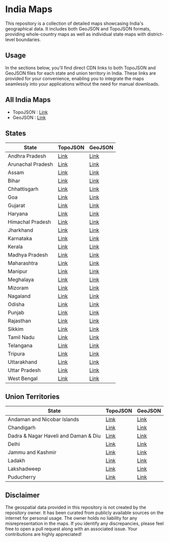 # India Maps
This repository is a collection of detailed maps showcasing India's geographical data. It includes both GeoJSON and TopoJSON formats, providing whole-country maps as well as individual state maps with district-level boundaries.

## Usage

In the sections below, you'll find direct CDN links to both TopoJSON and GeoJSON files for each state and union territory in India. These links are provided for your convenience, enabling you to integrate the maps seamlessly into your applications without the need for manual downloads.

## All India Maps

- TopoJSON : [Link](https://cdn.jsdelivr.net/gh/udit-001/india-maps-data@db31a3e/topojson/india.json)
- GeoJSON : [Link](https://cdn.jsdelivr.net/gh/udit-001/india-maps-data@db31a3e/geojson/india.geojson)

## States

| State             | TopoJSON                                                                                       | GeoJSON                                                                                       |
|-------------------|-------------------------------------------------------------------------------------------------|-----------------------------------------------------------------------------------------------|
| Andhra Pradesh    | [Link](https://cdn.jsdelivr.net/gh/udit-001/india-maps-data@db31a3e/topojson/states/andhra-pradesh.json)     | [Link](https://cdn.jsdelivr.net/gh/udit-001/india-maps-data@db31a3e/geojson/states/andhra-pradesh.geojson)   |
| Arunachal Pradesh | [Link](https://cdn.jsdelivr.net/gh/udit-001/india-maps-data@db31a3e/topojson/states/arunachal-pradesh.json)  | [Link](https://cdn.jsdelivr.net/gh/udit-001/india-maps-data@db31a3e/geojson/states/arunachal-pradesh.geojson)|
| Assam             | [Link](https://cdn.jsdelivr.net/gh/udit-001/india-maps-data@db31a3e/topojson/states/assam.json)              | [Link](https://cdn.jsdelivr.net/gh/udit-001/india-maps-data@db31a3e/geojson/states/assam.geojson)           |
| Bihar             | [Link](https://cdn.jsdelivr.net/gh/udit-001/india-maps-data@db31a3e/topojson/states/bihar.json)              | [Link](https://cdn.jsdelivr.net/gh/udit-001/india-maps-data@db31a3e/geojson/states/bihar.geojson)           |
| Chhattisgarh      | [Link](https://cdn.jsdelivr.net/gh/udit-001/india-maps-data@db31a3e/topojson/states/chhattisgarh.json)       | [Link](https://cdn.jsdelivr.net/gh/udit-001/india-maps-data@db31a3e/geojson/states/chhattisgarh.geojson)    |
| Goa               | [Link](https://cdn.jsdelivr.net/gh/udit-001/india-maps-data@db31a3e/topojson/states/goa.json)                | [Link](https://cdn.jsdelivr.net/gh/udit-001/india-maps-data@db31a3e/geojson/states/goa.geojson)             |
| Gujarat           | [Link](https://cdn.jsdelivr.net/gh/udit-001/india-maps-data@db31a3e/topojson/states/gujarat.json)            | [Link](https://cdn.jsdelivr.net/gh/udit-001/india-maps-data@db31a3e/geojson/states/gujarat.geojson)         |
| Haryana           | [Link](https://cdn.jsdelivr.net/gh/udit-001/india-maps-data@db31a3e/topojson/states/haryana.json)            | [Link](https://cdn.jsdelivr.net/gh/udit-001/india-maps-data@db31a3e/geojson/states/haryana.geojson)         |
| Himachal Pradesh  | [Link](https://cdn.jsdelivr.net/gh/udit-001/india-maps-data@db31a3e/topojson/states/himachal-pradesh.json)   | [Link](https://cdn.jsdelivr.net/gh/udit-001/india-maps-data@db31a3e/geojson/states/himachal-pradesh.geojson)|
| Jharkhand         | [Link](https://cdn.jsdelivr.net/gh/udit-001/india-maps-data@db31a3e/topojson/states/jharkhand.json)          | [Link](https://cdn.jsdelivr.net/gh/udit-001/india-maps-data@db31a3e/geojson/states/jharkhand.geojson)       |
| Karnataka         | [Link](https://cdn.jsdelivr.net/gh/udit-001/india-maps-data@db31a3e/topojson/states/karnataka.json)          | [Link](https://cdn.jsdelivr.net/gh/udit-001/india-maps-data@db31a3e/geojson/states/karnataka.geojson)       |
| Kerala            | [Link](https://cdn.jsdelivr.net/gh/udit-001/india-maps-data@db31a3e/topojson/states/kerala.json)             | [Link](https://cdn.jsdelivr.net/gh/udit-001/india-maps-data@db31a3e/geojson/states/kerala.geojson)          |
| Madhya Pradesh    | [Link](https://cdn.jsdelivr.net/gh/udit-001/india-maps-data@db31a3e/topojson/states/madhya-pradesh.json)     | [Link](https://cdn.jsdelivr.net/gh/udit-001/india-maps-data@db31a3e/geojson/states/madhya-pradesh.geojson) |
| Maharashtra       | [Link](https://cdn.jsdelivr.net/gh/udit-001/india-maps-data@db31a3e/topojson/states/maharashtra.json)        | [Link](https://cdn.jsdelivr.net/gh/udit-001/india-maps-data@db31a3e/geojson/states/maharashtra.geojson)    |
| Manipur           | [Link](https://cdn.jsdelivr.net/gh/udit-001/india-maps-data@db31a3e/topojson/states/manipur.json)            | [Link](https://cdn.jsdelivr.net/gh/udit-001/india-maps-data@db31a3e/geojson/states/manipur.geojson)        |
| Meghalaya         | [Link](https://cdn.jsdelivr.net/gh/udit-001/india-maps-data@db31a3e/topojson/states/meghalaya.json)          | [Link](https://cdn.jsdelivr.net/gh/udit-001/india-maps-data@db31a3e/geojson/states/meghalaya.geojson)      |
| Mizoram           | [Link](https://cdn.jsdelivr.net/gh/udit-001/india-maps-data@db31a3e/topojson/states/mizoram.json)            | [Link](https://cdn.jsdelivr.net/gh/udit-001/india-maps-data@db31a3e/geojson/states/mizoram.geojson)        |
| Nagaland          | [Link](https://cdn.jsdelivr.net/gh/udit-001/india-maps-data@db31a3e/topojson/states/nagaland.json)           | [Link](https://cdn.jsdelivr.net/gh/udit-001/india-maps-data@db31a3e/geojson/states/nagaland.geojson)       |
| Odisha            | [Link](https://cdn.jsdelivr.net/gh/udit-001/india-maps-data@db31a3e/topojson/states/odisha.json)             | [Link](https://cdn.jsdelivr.net/gh/udit-001/india-maps-data@db31a3e/geojson/states/odisha.geojson)         |
| Punjab            | [Link](https://cdn.jsdelivr.net/gh/udit-001/india-maps-data@db31a3e/topojson/states/punjab.json)             | [Link](https://cdn.jsdelivr.net/gh/udit-001/india-maps-data@db31a3e/geojson/states/punjab.geojson)         |
| Rajasthan         | [Link](https://cdn.jsdelivr.net/gh/udit-001/india-maps-data@db31a3e/topojson/states/rajasthan.json)          | [Link](https://cdn.jsdelivr.net/gh/udit-001/india-maps-data@db31a3e/geojson/states/rajasthan.geojson)      |
| Sikkim            | [Link](https://cdn.jsdelivr.net/gh/udit-001/india-maps-data@db31a3e/topojson/states/sikkim.json)             | [Link](https://cdn.jsdelivr.net/gh/udit-001/india-maps-data@db31a3e/geojson/states/sikkim.geojson)         |
| Tamil Nadu        | [Link](https://cdn.jsdelivr.net/gh/udit-001/india-maps-data@db31a3e/topojson/states/tamil-nadu.json)         | [Link](https://cdn.jsdelivr.net/gh/udit-001/india-maps-data@db31a3e/geojson/states/tamil-nadu.geojson)     |
| Telangana         | [Link](https://cdn.jsdelivr.net/gh/udit-001/india-maps-data@db31a3e/topojson/states/telangana.json)          | [Link](https://cdn.jsdelivr.net/gh/udit-001/india-maps-data@db31a3e/geojson/states/telangana.geojson)      |
| Tripura           | [Link](https://cdn.jsdelivr.net/gh/udit-001/india-maps-data@db31a3e/topojson/states/tripura.json)            | [Link](https://cdn.jsdelivr.net/gh/udit-001/india-maps-data@db31a3e/geojson/states/tripura.geojson)        |
| Uttarakhand       | [Link](https://cdn.jsdelivr.net/gh/udit-001/india-maps-data@db31a3e/topojson/states/uttarakhand.json)        | [Link](https://cdn.jsdelivr.net/gh/udit-001/india-maps-data@db31a3e/geojson/states/uttarakhand.geojson)    |
| Uttar Pradesh     | [Link](https://cdn.jsdelivr.net/gh/udit-001/india-maps-data@db31a3e/topojson/states/uttar-pradesh.json)      | [Link](https://cdn.jsdelivr.net/gh/udit-001/india-maps-data@db31a3e/geojson/states/uttar-pradesh.geojson)  |
| West Bengal       | [Link](https://cdn.jsdelivr.net/gh/udit-001/india-maps-data@db31a3e/topojson/states/west-bengal.json)        | [Link](https://cdn.jsdelivr.net/gh/udit-001/india-maps-data@db31a3e/geojson/states/west-bengal.geojson)    |





## Union Territories

| State                                       | TopoJSON | GeoJSON |
|---------------------------------------------|----------|---------|
| Andaman and Nicobar Islands                | [Link](https://cdn.jsdelivr.net/gh/udit-001/india-maps-data@db31a3e/topojson/states/andaman-and-nicobar-islands.json) | [Link](https://cdn.jsdelivr.net/gh/udit-001/india-maps-data@db31a3e/geojson/states/andaman-and-nicobar-islands.geojson) |
| Chandigarh                                  | [Link](https://cdn.jsdelivr.net/gh/udit-001/india-maps-data@db31a3e/topojson/states/chandigarh.geojson) | [Link](https://cdn.jsdelivr.net/gh/udit-001/india-maps-data@db31a3e/geojson/states/chandigarh.geojson) |
| Dadra & Nagar Haveli and Daman & Diu | [Link](https://cdn.jsdelivr.net/gh/udit-001/india-maps-data@db31a3e/topojson/states/dnh-and-dd.json) | [Link](https://cdn.jsdelivr.net/gh/udit-001/india-maps-data@db31a3e/geojson/states/dnh-and-dd.geojson) |
| Delhi                                       | [Link](https://cdn.jsdelivr.net/gh/udit-001/india-maps-data@db31a3e/topojson/states/delhi.geojson) | [Link](https://cdn.jsdelivr.net/gh/udit-001/india-maps-data@db31a3e/geojson/states/delhi.geojson) |
| Jammu and Kashmir | [Link](https://cdn.jsdelivr.net/gh/udit-001/india-maps-data@db31a3e/topojson/states/jammu-and-kashmir.json)  | [Link](https://cdn.jsdelivr.net/gh/udit-001/india-maps-data@db31a3e/geojson/states/jammu-and-kashmir.geojson) |
| Ladakh | [Link](https://cdn.jsdelivr.net/gh/udit-001/india-maps-data@db31a3e/topojson/states/ladakh.json)  | [Link](https://cdn.jsdelivr.net/gh/udit-001/india-maps-data@db31a3e/geojson/states/ladakh.geojson)|
| Lakshadweep                                 | [Link](https://cdn.jsdelivr.net/gh/udit-001/india-maps-data@db31a3e/topojson/states/lakshadweep.geojson) | [Link](https://cdn.jsdelivr.net/gh/udit-001/india-maps-data@db31a3e/geojson/states/lakshadweep.geojson) |
| Puducherry                                  | [Link](https://cdn.jsdelivr.net/gh/udit-001/india-maps-data@db31a3e/topojson/states/puducherry.geojson) | [Link](https://cdn.jsdelivr.net/gh/udit-001/india-maps-data@db31a3e/geojson/states/puducherry.geojson) |

## Disclaimer

The geospatial data provided in this repository is not created by the repository owner. It has been curated from publicly available sources on the internet for personal usage. The owner holds no liability for any misrepresentation in the maps. If you identify any discrepancies, please feel free to open a pull request along with an associated issue. Your contributions are highly appreciated!
